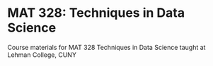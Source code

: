 # MAT 328: Techniques in Data Science
Course materials for MAT 328 Techniques in Data Science taught at Lehman College, CUNY
